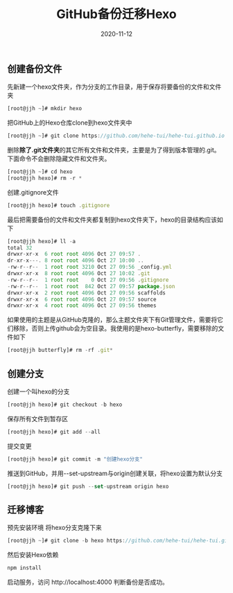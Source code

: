 ﻿---
title: GitHub备份迁移Hexo
sticky: 100
date: 2020-11-12
updated:
description:  备个份，说不定哪天就丢了。。。
cover: https://pic.downk.cc/item/5fb51fdcb18d62711367918d.jpg
tag:
  - Hexo
categories:
  - GitHub
---
## 创建备份文件
先新建一个hexo文件夹，作为分支的工作目录，用于保存将要备份的文件和文件夹
```javascript
[root@jjh ~]# mkdir hexo
```
把GitHub上的Hexo仓库clone到hexo文件夹中
```javascript
[root@jjh ~]# git clone https://github.com/hehe-tui/hehe-tui.github.io hexo
```
删除**除了.git文件夹**的其它所有文件和文件夹，主要是为了得到版本管理的.git。下面命令不会删除隐藏文件和文件夹。
```javascript
[root@jjh ~]# cd hexo
[root@jjh hexo]# rm -r *
```
创建.gitignore文件
```javascript
[root@jjh hexo]# touch .gitignore
```
最后把需要备份的文件和文件夹都复制到hexo文件夹下，hexo的目录结构应该如下
```javascript
[root@jjh hexo]# ll -a
total 32
drwxr-xr-x  6 root root 4096 Oct 27 09:57 .
dr-xr-x---. 8 root root 4096 Oct 27 10:00 ..
-rw-r--r--  1 root root 3210 Oct 27 09:56 _config.yml
drwxr-xr-x  8 root root 4096 Oct 27 10:02 .git
-rw-r--r--  1 root root    0 Oct 27 09:56 .gitignore
-rw-r--r--  1 root root  842 Oct 27 09:57 package.json
drwxr-xr-x  2 root root 4096 Oct 27 09:56 scaffolds
drwxr-xr-x  6 root root 4096 Oct 27 09:57 source
drwxr-xr-x  4 root root 4096 Oct 27 09:56 themes
```
如果使用的主题是从GitHub克隆的，那么主题文件夹下有Git管理文件，需要将它们移除，否则上传github会为空目录。我使用的是hexo-butterfly，需要移除的文件如下
```javascript
[root@jjh butterfly]# rm -rf .git*
```

## 创建分支
创建一个叫hexo的分支
```javascript
[root@jjh hexo]# git checkout -b hexo
```
保存所有文件到暂存区
```javascript
[root@jjh hexo]# git add --all
```
提交变更
```javascript
[root@jjh hexo]# git commit -m "创建hexo分支"
```
推送到GitHub，并用--set-upstream与origin创建关联，将hexo设置为默认分支
```javascript
[root@jjh hexo]# git push --set-upstream origin hexo
```

##  迁移博客
预先安装环境
将hexo分支克隆下来
```javascript
[root@jjh ~]# git clone -b hexo https://github.com/hehe-tui/hehe-tui.github.io
```
然后安装Hexo依赖
```javascript
npm install
```
启动服务，访问 http://localhost:4000 判断备份是否成功。

